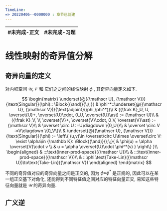 ```yaml
---
TimeLine: 
=> 20220406--0000000 : 章节已创建
---
```

| #未完成-正文 | #未完成-习题 |
| ------------ | ------------ |

# 线性映射的奇异值分解

## 奇异向量的定义

对内积空间 $\mathscr U, \mathscr V$ 和 它们之之间的线性映射 $\phi$ , 其奇异向量定义如下. 

$$
\begin{matrix}
\underset{@({\mathscr U}, {\mathscr V})}{\text{Singular}}(\phi)::
\Block{(\and)}{\;\;}{
    & \phi^*::\underset{@({\mathscr U}, {\mathscr V})}{\text{adjoint}(\phi,\phi^*)}\\
    & ({\frak K}_U, U, \overset{U}+, \overset{U}\cdot, 0_U, \overset{U}\ast)  := {\mathscr U}\\ 
    & ({\frak K}_V, V, \overset{V}+, \overset{V}\cdot, 0_V, \overset{V}\ast)  := {\mathscr V}\\
    & \overset \circ U :=U\diagdown \{0_U\}\\
    & \overset \circ V :=V\diagdown \{0_V\}\\
    & \underset{@({\mathscr U}, {\mathscr V})}{\text{Singular}}(\phi)
    := \left\{
        (u,v)\in \overset\circ U\times \overset\circ V:
        \exist \alpha\in {\mathbb K}:
        \Block{(\and)}{\;\;}{
            & \phi(u) = \alpha \overset{V}\cdot v \\
            & u = \alpha \overset{U}\cdot \phi^*(v) 
        }
    \right\}
}\\
\begin{aligned}
& :::\text{inner-prod-space}({\mathscr U})\\
& :::\text{inner-prod-space}({\mathscr V})\\
& :::\phi:\text{Take-Lin}({\mathscr U})\to\text{Take-Lin}({\mathscr V})
\end{aligned}
\end{matrix}
$$

不同的奇异值对应的奇异向量之间是正交的, 因为 $\phi \diamond \phi^*$ 是正规的, 因此可以在某一组正交基下对角化, 还能得到不同特征值之间对应的特征向量正交, 易知这些特征向量就是 ${\mathscr U}$ 的奇异向量. 

## 广义逆

$$
$$

